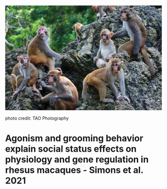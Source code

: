 <p align="center">
  <img src="./misc/bx0bwn.jpg" width="700" title="hover text">
</p>
photo credit: TAO Photography

# Agonism and grooming behavior explain social status effects on physiology and gene regulation in rhesus macaques - Simons et al. 2021
